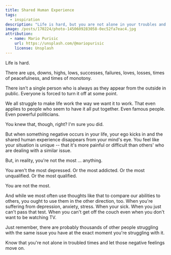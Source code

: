 ```yaml
---
title: Shared Human Experience
tags:
  - inspiration
description: "Life is hard, but you are not alone in your troubles and struggles."
image: /posts/170224/photo-1450609283058-0ec52fa7eac4.jpg
attribution:
  - name: Mario Purisic
    url: https://unsplash.com/@mariopurisic
    license: Unsplash
---
```


Life is hard.

There are ups, downs, highs, lows, successes, failures, loves, losses, times of peacefulness, and times of monotony.

There isn't a single person who is always as they appear from the outside in public. Everyone is forced to turn it off at some point.

We all struggle to make life work the way we want it to work. That even applies to people who seem to have it all put together. Even famous people. Even powerful politicians.

You knew that, though, right? I'm sure you did.

But when something negative occurs in your life, your ego kicks in and the shared human experience disappears from your mind's eye. You feel like your situation is unique -- that it's more painful or difficult than others' who are dealing with a similar issue.

But, in reality, you're not the most ... anything.

You aren't the most depressed. Or the most addicted. Or the most unqualified. Or the most qualified.

You are not the most.

And while we most often use thoughts like that to compare our abilities to others, you ought to use them in the other direction, too. When you're suffering from depression, anxiety, stress. When your sick. When you just can't pass that test. When you can't get off the couch even when you don't want to be watching TV.

Just remember, there are probably thousands of other people struggling with the same issue you have at the exact moment you're struggling with it.

Know that you're not alone in troubled times and let those negative feelings move on.
